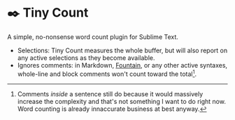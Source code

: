 # ✒️ Tiny Count

A simple, no-nonsense word count plugin for Sublime Text.

- Selections: Tiny Count measures the whole buffer, but will also report on any active selections as they become available.
- Ignores comments: in Markdown, [Fountain](https://github.com/qxoko/meander-sublime), or any other active syntaxes, whole-line and block comments won't count toward the total[^1].

[^1]: Comments *inside* a sentence still do because it would massively increase the complexity and that's not something I want to do right now.  Word counting is already innaccurate business at best anyway.
